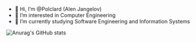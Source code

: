 - 👋 Hi, I’m @Polclard (Alen Jangelov)
- 👀 I’m interested in Computer Engineering
- 🌱 I’m currently studying Software Engineering and Information Systems

<!---
Polclard/Polclard is a ✨ special ✨ repository because its `README.md` (this file) appears on your GitHub profile.
You can click the Preview link to take a look at your changes.
--->
![Anurag's GitHub stats](https://github-readme-stats.vercel.app/api?username=Polclard&show_icons=true&theme=merko)
